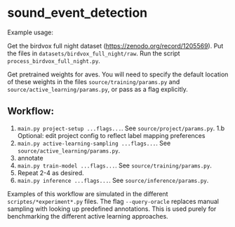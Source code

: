 # sound_event_detection

Example usage:

Get the birdvox full night dataset (https://zenodo.org/record/1205569). Put the files in `datasets/birdvox_full_night/raw`. Run the script `process_birdvox_full_night.py`.

Get pretrained weights for aves. You will need to specify the default location of these weights in the files `source/training/params.py` and `source/active_learning/params.py`, or pass as a flag explicitly.

## Workflow:

1. `main.py project-setup ...flags...`. See `source/project/params.py`.
1.b Optional: edit project config to reflect label mapping preferences
2. `main.py active-learning-sampling ...flags...`. See `source/active_learning/params.py`.
3. annotate
4. `main.py train-model ...flags...`. See `source/training/params.py`.
5. Repeat 2-4 as desired.
6. `main.py inference ...flags...`. See `source/inference/params.py`.

Examples of this workflow are simulated in the different `scriptes/*experiment*.py` files. The flag `--query-oracle` replaces manual sampling with looking up predefined annotations. This is used purely for benchmarking the different active learning approaches. 
